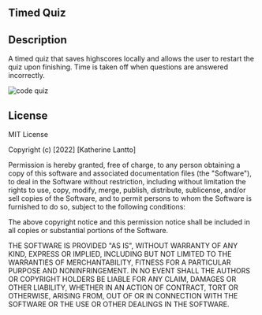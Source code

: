 ## Timed Quiz

## Description

A timed quiz that saves highscores locally and allows the user to restart the quiz upon finishing. Time is taken off when questions are answered incorrectly. 

![code quiz](https://user-images.githubusercontent.com/116473087/208225643-308b6ac5-01bb-4824-b2a2-f627970812e3.png)

## License

MIT License

Copyright (c) [2022] [Katherine Lantto]

Permission is hereby granted, free of charge, to any person obtaining a copy
of this software and associated documentation files (the "Software"), to deal
in the Software without restriction, including without limitation the rights
to use, copy, modify, merge, publish, distribute, sublicense, and/or sell
copies of the Software, and to permit persons to whom the Software is
furnished to do so, subject to the following conditions:

The above copyright notice and this permission notice shall be included in all
copies or substantial portions of the Software.

THE SOFTWARE IS PROVIDED "AS IS", WITHOUT WARRANTY OF ANY KIND, EXPRESS OR
IMPLIED, INCLUDING BUT NOT LIMITED TO THE WARRANTIES OF MERCHANTABILITY,
FITNESS FOR A PARTICULAR PURPOSE AND NONINFRINGEMENT. IN NO EVENT SHALL THE
AUTHORS OR COPYRIGHT HOLDERS BE LIABLE FOR ANY CLAIM, DAMAGES OR OTHER
LIABILITY, WHETHER IN AN ACTION OF CONTRACT, TORT OR OTHERWISE, ARISING FROM,
OUT OF OR IN CONNECTION WITH THE SOFTWARE OR THE USE OR OTHER DEALINGS IN THE
SOFTWARE.
